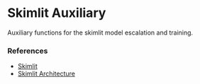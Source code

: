 # Skimlit Auxiliary
Auxiliary functions for the skimlit model escalation and training.
### References
- [Skimlit](https://arxiv.org/abs/1612.05251)
- [Skimlit Architecture](https://arxiv.org/abs/1710.06071)